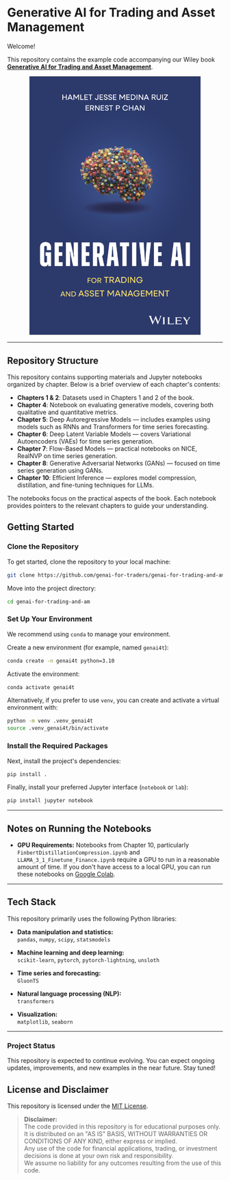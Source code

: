 # Generative AI for Trading and Asset Management

Welcome!

This repository contains the example code accompanying our Wiley book  **[Generative AI for Trading and Asset Management](https://www.amazon.com/Generative-AI-Trading-Asset-Management/dp/1394266979/ref=sr_1_1?crid=36FG86OELBSWP&dib=eyJ2IjoiMSJ9.6hWRTYf9V4AdjWipP3ztym3jhFsNSfkNGoCvlg8T-YxIdTAyH5dRbAvaqJCwkSkU.pM5ihs6pqeLz68SmFTOv8Xto19V5GgnY4LSpOx7D82s&dib_tag=se&keywords=Generative+AI+for+Trading+and+Asset+Management&qid=1745913495&sprefix=generative+ai+for+trading+and+asset+management%2Caps%2C320&sr=8-1)**.

<p align="center">
  <img src="./assets/figures/book-cover/gatam-book-cover.png" alt="Generative AI for Trading and Asset Management Book Cover" width="400">
</p>

---

## Repository Structure

This repository contains supporting materials and Jupyter notebooks organized by chapter. Below is a brief overview of each chapter's contents:

- **Chapters 1 & 2**: Datasets used in Chapters 1 and 2 of the book.
- **Chapter 4**: Notebook on evaluating generative models, covering both qualitative and quantitative metrics.
- **Chapter 5**: Deep Autoregressive Models — includes examples using models such as RNNs and Transformers for time series forecasting.
- **Chapter 6**: Deep Latent Variable Models — covers Variational Autoencoders (VAEs) for time series generation.
- **Chapter 7**: Flow-Based Models — practical notebooks on NICE, RealNVP on time series generation.
- **Chapter 8**: Generative Adversarial Networks (GANs) — focused on time series generation using GANs.
- **Chapter 10**: Efficient Inference — explores model compression, distillation, and fine-tuning techniques for LLMs.

The notebooks focus on the practical aspects of the book. Each notebook provides pointers to the relevant chapters to guide your understanding.


## Getting Started

### Clone the Repository

To get started, clone the repository to your local machine:

```bash
git clone https://github.com/genai-for-traders/genai-for-trading-and-am.git
```

Move into the project directory:

```bash
cd genai-for-trading-and-am
```

### Set Up Your Environment

We recommend using `conda` to manage your environment.

Create a new environment (for example, named `genai4t`):

```bash
conda create -n genai4t python=3.10
```

Activate the environment:

```bash
conda activate genai4t
```

Alternatively, if you prefer to use `venv`, you can create and activate a virtual environment with:

```bash
python -m venv .venv_genai4t
source .venv_genai4t/bin/activate
```

### Install the Required Packages
Next, install the project's dependencies:

```bash
pip install .
```
Finally, install your preferred Jupyter interface (`notebook` or `lab`):

```bash
pip install jupyter notebook
```

---

## Notes on Running the Notebooks

- **GPU Requirements:**
  Notebooks from Chapter 10, particularly `FinbertDistillationCompression.ipynb` and `LLAMA_3_1_Finetune_Finance.ipynb` require a GPU to run in a reasonable amount of time. If you don't have access to a local GPU, you can run these notebooks on [Google Colab](https://colab.research.google.com/).

---

## Tech Stack

This repository primarily uses the following Python libraries:

- **Data manipulation and statistics:**  
  `pandas`, `numpy`, `scipy`, `statsmodels`

- **Machine learning and deep learning:**  
  `scikit-learn`, `pytorch`, `pytorch-lightning`, `unsloth`

- **Time series and forecasting:**  
  `GluonTS`

- **Natural language processing (NLP):**  
  `transformers`

- **Visualization:**  
  `matplotlib`, `seaborn`

--- 

### Project Status

This repository is expected to continue evolving. You can expect ongoing updates, improvements, and new examples in the near future. Stay tuned!


## License and Disclaimer

This repository is licensed under the [MIT License](https://opensource.org/licenses/MIT).

> **Disclaimer:**  
> The code provided in this repository is for educational purposes only.  
> It is distributed on an "AS IS" BASIS, WITHOUT WARRANTIES OR CONDITIONS OF ANY KIND, either express or implied.  
> Any use of the code for financial applications, trading, or investment decisions is done at your own risk and responsibility.  
> We assume no liability for any outcomes resulting from the use of this code.

